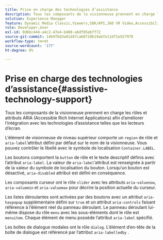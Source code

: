 ```yaml
---
title: Prise en charge des technologies d’assistance
description: Tous les composants de la visionneuse prennent en charge les rôles et attributs ARIA (Accessible Rich Internet Applications) afin d’améliorer l’intégration avec les technologies d’assistance telles que les lecteurs d’écran.
solution: Experience Manager
feature: Dynamic Media Classic,Viewers,SDK/API,360 VR Video,Accessibility
role: Developer,User
exl-id: 0d6bc444-a4c2-47e4-b408-a6df85ebff72
source-git-commit: 14b9f6d3a01d47ca60710b19abfe11df1e927978
workflow-type: tm+mt
source-wordcount: '177'
ht-degree: 0%

---
```


# Prise en charge des technologies d’assistance{#assistive-technology-support}

Tous les composants de la visionneuse prennent en charge les rôles et attributs ARIA (Accessible Rich Internet Applications) afin d’améliorer l’intégration avec les technologies d’assistance telles que les lecteurs d’écran.

L’élément de visionneuse de niveau supérieur comporte un `region` de rôle et `aria-label`’attribut défini par défaut sur le nom de la visionneuse. Vous pouvez contrôler le libellé avec le symbole de localisation `Container.LABEL`.

Les boutons comportent la `button` de rôle et le texte descriptif définis avec l’attribut `aria-label`. La valeur de `aria-label`’attribut est renseignée à partir de la valeur du symbole de localisation du bouton. Lorsqu’un bouton est désactivé, `aria-disabled` attribut est défini en conséquence.

Les composants curseur ont le rôle `slider` avec les attributs `aria-valuenow`, `aria-valuemin` et `aria-valuemax` pour décrire la position actuelle du curseur.

Les listes déroulantes sont activées par des boutons avec un attribut `aria-haspopup` supplémentaire défini sur `true` et un attribut `aria-controls` faisant référence à l’élément réel du panneau déroulant. Le panneau déroulant lui-même dispose du rôle `menu` avec les sous-éléments dont le rôle est `menuitem`. Chaque élément de menu possède l’attribut `aria-label` spécifié.

Les boîtes de dialogue modales ont le rôle `dialog`. L’élément d’en-tête de la boîte de dialogue est référencé par l’attribut `aria-labelledby` .
